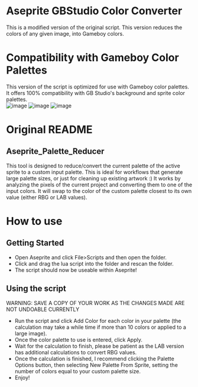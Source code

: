 # Aseprite GBStudio Color Converter
This is a modified version of the original script. This version reduces the colors of any given image, into Gameboy colors. 

# Compatibility with Gameboy Color Palettes
This version of the script is optimized for use with Gameboy color palettes. It offers 100% compatibility with GB Studio's background and sprite color palettes.
<br>
![image](https://github.com/wolandark/Aseprite_GBStudio_Color_Converter-/assets/107309764/117eeabb-65f4-4d37-a7f0-d0ff40664b67)
![image](https://github.com/wolandark/Aseprite_GBStudio_Color_Converter-/assets/107309764/65ce38d9-6040-40ff-9f86-b363b64e1503)
![image](https://github.com/wolandark/Aseprite_GBStudio_Color_Converter-/assets/107309764/8691e8cb-e69a-468f-8cda-907463cd7c57)


# Original README
## Aseprite_Palette_Reducer
 This tool is designed to reduce/convert the current palette of the active sprite to a custom input palette. This is ideal for workflows that generate large palette sizes, or just for cleaning up existing artwork :)
 It works by analyzing the pixels of the current project and converting them to one of the input colors. It will swap to the color of the custom palette closest to its own value (either RBG or LAB values).

# How to use
## Getting Started
- Open Aseprite and click File>Scripts and then open the folder.
- Click and drag the lua script into the folder and rescan the folder.
- The script should now be useable within Aseprite!

## Using the script
WARNING: SAVE A COPY OF YOUR WORK AS THE CHANGES MADE ARE NOT UNDOABLE CURRENTLY

- Run the script and click Add Color for each color in your palette (the calculation may take a while time if more than 10 colors or applied to a large image).
- Once the color palette to use is entered, click Apply.
- Wait for the calculation to finish, please be patient as the LAB version has additional calculations to convert RBG values.
- Once the calculation is finished, I recommend clicking the Palette Options button, then selecting New Palette From Sprite, setting the number of colors equal to your custom palette size.
- Enjoy!

